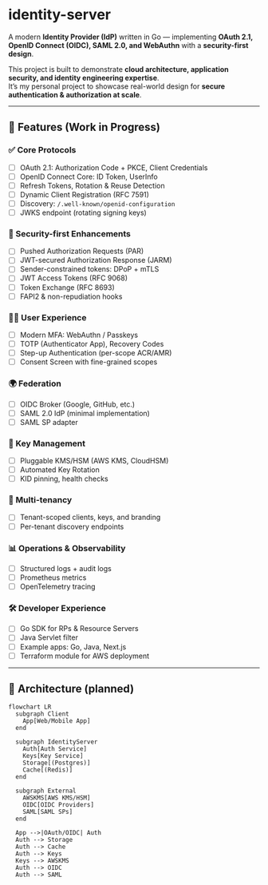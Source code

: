 # identity-server

A modern **Identity Provider (IdP)** written in Go — implementing **OAuth 2.1, OpenID Connect (OIDC), SAML 2.0, and WebAuthn** with a **security-first design**.

This project is built to demonstrate **cloud architecture, application security, and identity engineering expertise**.  
It’s my personal project to showcase real-world design for **secure authentication & authorization at scale**.

---

## 🚀 Features (Work in Progress)

### ✅ Core Protocols
- [ ] OAuth 2.1: Authorization Code + PKCE, Client Credentials
- [ ] OpenID Connect Core: ID Token, UserInfo
- [ ] Refresh Tokens, Rotation & Reuse Detection
- [ ] Dynamic Client Registration (RFC 7591)
- [ ] Discovery: `/.well-known/openid-configuration`
- [ ] JWKS endpoint (rotating signing keys)

### 🔐 Security-first Enhancements
- [ ] Pushed Authorization Requests (PAR)
- [ ] JWT-secured Authorization Response (JARM)
- [ ] Sender-constrained tokens: DPoP + mTLS
- [ ] JWT Access Tokens (RFC 9068)
- [ ] Token Exchange (RFC 8693)
- [ ] FAPI2 & non-repudiation hooks

### 🧑‍💻 User Experience
- [ ] Modern MFA: WebAuthn / Passkeys
- [ ] TOTP (Authenticator App), Recovery Codes
- [ ] Step-up Authentication (per-scope ACR/AMR)
- [ ] Consent Screen with fine-grained scopes

### 🌍 Federation
- [ ] OIDC Broker (Google, GitHub, etc.)
- [ ] SAML 2.0 IdP (minimal implementation)
- [ ] SAML SP adapter

### 🔑 Key Management
- [ ] Pluggable KMS/HSM (AWS KMS, CloudHSM)
- [ ] Automated Key Rotation
- [ ] KID pinning, health checks

### 🏢 Multi-tenancy
- [ ] Tenant-scoped clients, keys, and branding
- [ ] Per-tenant discovery endpoints

### 📊 Operations & Observability
- [ ] Structured logs + audit logs
- [ ] Prometheus metrics
- [ ] OpenTelemetry tracing

### 🛠️ Developer Experience
- [ ] Go SDK for RPs & Resource Servers
- [ ] Java Servlet filter
- [ ] Example apps: Go, Java, Next.js
- [ ] Terraform module for AWS deployment

---

## 📐 Architecture (planned)

```mermaid
flowchart LR
  subgraph Client
    App[Web/Mobile App]
  end

  subgraph IdentityServer
    Auth[Auth Service]
    Keys[Key Service]
    Storage[(Postgres)]
    Cache[(Redis)]
  end

  subgraph External
    AWSKMS[AWS KMS/HSM]
    OIDC[OIDC Providers]
    SAML[SAML SPs]
  end

  App -->|OAuth/OIDC| Auth
  Auth --> Storage
  Auth --> Cache
  Auth --> Keys
  Keys --> AWSKMS
  Auth --> OIDC
  Auth --> SAML
